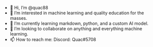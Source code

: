- 👋 Hi, I’m @quac88
- 👀 I’m interested in machine learning and quality education for the masses.
- 🌱 I’m currently learning markdown, python, and a custom AI model.
- 💞️ I’m looking to collaborate on anything and everything machine learning.
- 📫 How to reach me: Discord: Quac#5708

<!---
quac88/quac88 is a ✨ special ✨ repository because its `README.md` (this file) appears on your GitHub profile.
You can click the Preview link to take a look at your changes.
--->
